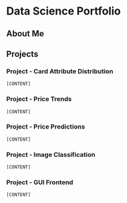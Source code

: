 # Data Science Portfolio

## About Me

## Projects

### Project - Card Attribute Distribution

	[CONTENT]

### Project - Price Trends

	[CONTENT]

### Project - Price Predictions

	[CONTENT]

### Project - Image Classification

	[CONTENT]

### Project - GUI Frontend

	[CONTENT]


